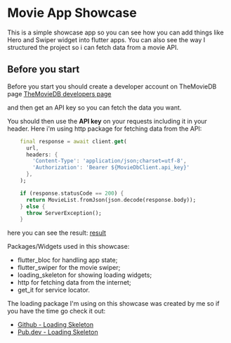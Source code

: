 # Movie App Showcase

This is a simple showcase app so you can see how you can add things like Hero and Swiper widget into flutter apps. You can also see the way I structured the project so i can fetch data from a movie API.

## Before you start

Before you start you should create a developer account on TheMovieDB page
[TheMovieDB developers page](https://developers.themoviedb.org/4/getting-started/authorization)

and then get an API key so you can fetch the data you want.

You should then use the **API key** on your requests including it in your header. Here i'm using http package for fetching data from the API:

```dart
    final response = await client.get(
      url,
      headers: {
        'Content-Type': 'application/json;charset=utf-8',
        'Authorization': 'Bearer ${MovieDbClient.api_key}'
      },
    );

    if (response.statusCode == 200) {
      return MovieList.fromJson(json.decode(response.body));
    } else {
      throw ServerException();
    }
```

here you can see the result:
[result](https://media.giphy.com/media/ETWTvogWEXTGZcUMeK/giphy.gif)

Packages/Widgets used in this showcase:

- flutter_bloc for handling app state;
- flutter_swiper for the movie swiper;
- loading_skeleton for showing loading widgets;
- http for fetching data from the internet;
- get_it for service locator.

The loading package I'm using on this showcase was created by me so if you have the time go check it out:

- [Github - Loading Skeleton](https://github.com/jpgpa/loading_skeleton_widget)
- [Pub.dev - Loading Skeleton](https://pub.dev/packages/loading_skeleton)